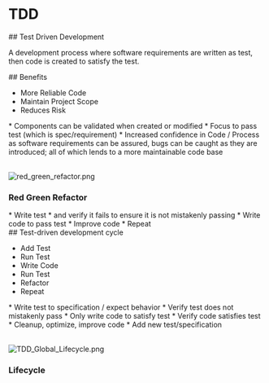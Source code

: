 # TDD

<section>
## Test Driven Development

A development process where software requirements are written as test,
then code is created to satisfy the test.

<aside class="notes">
</aside>
</section>
<!-- -->

<!--
* https://en.wikipedia.org/wiki/Test-driven_development
-->

<section>
## Benefits

* More Reliable Code
* Maintain Project Scope
* Reduces Risk

<aside class="notes">
* Components can be validated when created or modified
* Focus to pass test (which is spec/requirement)
* Increased confidence in Code / Process as software requirements can be assured, bugs can be caught as they are introduced; all of which lends to a more maintainable code base
</aside>
</section>
<!-- -->

<section>
<br />

![red_green_refactor.png](https://frontcube.com/blog/wp-content/uploads/2015/08/red_green_refactor.png) <!-- .element: style="margin-bottom:-.75em" -->

### Red Green Refactor

<aside class="notes">
* Write test
  * and verify it fails to ensure it is not mistakenly passing
* Write code to pass test
* Improve code
* Repeat
</aside>
</section>
<!-- -->

<section>
## Test-driven development cycle

* Add Test
* Run Test
* Write Code
* Run Test
* Refactor
* Repeat

<aside class="notes">
* Write test to specification / expect behavior
* Verify test does not mistakenly pass
* Only write code to satisfy test
* Verify code satisfies test
* Cleanup, optimize, improve code
* Add new test/specification
</aside>
</section>
<!-- -->

<!--
* https://www.techopedia.com/definition/25850/test-driven-development-tdd
* https://www.agilealliance.org/glossary/tdd/
* https://en.wikipedia.org/wiki/Test-driven_development
-->

<section>
<br />

![TDD_Global_Lifecycle.png](https://upload.wikimedia.org/wikipedia/commons/0/0b/TDD_Global_Lifecycle.png) <!-- .element: style="margin-bottom:-.75em" -->

### Lifecycle

<aside class="notes">
</aside>
</section>
<!-- -->

